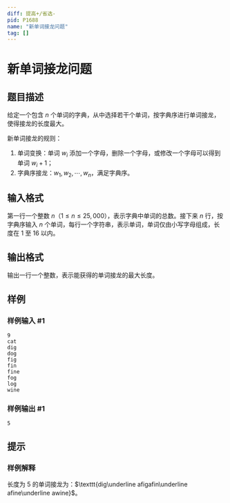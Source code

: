 ```yaml
---
diff: 提高+/省选-
pid: P1688
name: "新单词接龙问题"
tag: []
---
```

# 新单词接龙问题
## 题目描述

给定一个包含 $n$ 个单词的字典，从中选择若干个单词，按字典序进行单词接龙，使得接龙的长度最大。

新单词接龙的规则：

1. 单词变换：单词 $w_i$ 添加一个字母，删除一个字母，或修改一个字母可以得到单词 $w_i+1$；
2. 字典序接龙：$w_1,w_2,\cdots,w_n$，满足字典序。
## 输入格式

第一行一个整数 $n$（$1 \le n \le 25,000$），表示字典中单词的总数。接下来 $n$ 行，按字典序输入 $n$ 个单词，每行一个字符串，表示单词，单词仅由小写字母组成，长度在 $1$ 至 $16$ 以内。
## 输出格式

输出一行一个整数，表示能获得的单词接龙的最大长度。

## 样例

### 样例输入 #1
```
9
cat
dig
dog
fig
fin
fine
fog
log
wine

```
### 样例输出 #1
```
5
```
## 提示

### 样例解释

长度为 $5$ 的单词接龙为：$\texttt{dig\underline afigafin\underline afine\underline awine}$。


